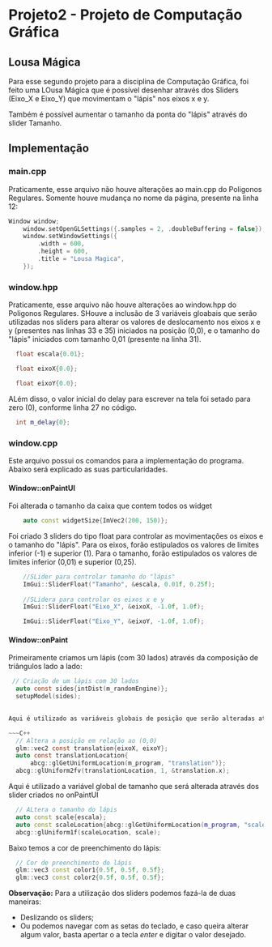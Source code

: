 # Projeto2 - Projeto de Computação Gráfica
## Lousa Mágica

Para esse segundo projeto para a disciplina de Computação Gráfica, foi feito uma LOusa Mágica que é possível desenhar através dos Sliders (Eixo_X e Eixo_Y) que movimentam o "lápis" nos eixos x e y.

Também é possível aumentar o tamanho da ponta do "lápis" através do slider Tamanho.

## Implementação

### main.cpp

Praticamente, esse arquivo não houve alterações ao main.cpp do Poligonos Regulares. Somente houve mudança no nome da página, presente na linha 12:

~~~C++
Window window;
    window.setOpenGLSettings({.samples = 2, .doubleBuffering = false});
    window.setWindowSettings({
        .width = 600,
        .height = 600,
        .title = "Lousa Magica",
    });
~~~

### window.hpp

Praticamente, esse arquivo não houve alterações ao window.hpp do Poligonos Regulares. SHouve a inclusão de 3 variáveis gloabais que serão utilizadas nos sliders para alterar os valores de deslocamento nos eixos x e y (presentes nas linhas 33 e 35) iniciados na posição (0,0), e o tamanho do "lápis" iniciados com tamanho 0,01 (presente na linha 31).

~~~C++
  float escala{0.01};

  float eixoX{0.0};

  float eixoY{0.0};
~~~

ALém disso, o valor inicial do delay para escrever na tela foi setado para zero (0), conforme linha 27 no código.

~~~C++
  int m_delay{0};
~~~


### window.cpp

Este arquivo possui os comandos para a implementação do programa. Abaixo será explicado as suas particularidades.

####  Window::onPaintUI

Foi alterada o tamanho da caixa que contem todos os widget

~~~C++
    auto const widgetSize{ImVec2(200, 150)};
~~~

Foi criado 3 sliders do tipo float para controlar as movimentações os eixos e o tamanho do "lápis".
Para os eixos, forão estipulados os valores de limites inferior (-1) e superior (1).
Para o tamanho, forão estipulados os valores de limites inferior (0,01) e superior (0,25).
~~~C++
    //SLider para controlar tamanho do "lápis"
    ImGui::SliderFloat("Tamanho", &escala, 0.01f, 0.25f);
    
    //SLidera para controlar os eixos x e y
    ImGui::SliderFloat("Eixo_X", &eixoX, -1.0f, 1.0f);

    ImGui::SliderFloat("Eixo_Y", &eixoY, -1.0f, 1.0f);
~~~

#### Window::onPaint

Primeiramente criamos um lápis (com 30 lados) através da composição de triângulos lado a lado:

~~~C
 // Criação de um lápis com 30 lados
  auto const sides{intDist(m_randomEngine)};
  setupModel(sides);
 

Aqui é utilizado as variáveis globais de posição que serão alteradas através dos sliders criados no onPaintUI.

~~~C++
  // Altera a posição em relação ao (0,0)
  glm::vec2 const translation{eixoX, eixoY};
  auto const translationLocation{
      abcg::glGetUniformLocation(m_program, "translation")};
  abcg::glUniform2fv(translationLocation, 1, &translation.x);
~~~

Aqui é utilizado a variável global de tamanho que será alterada através dos slider criados no onPaintUI
~~~C++
  // ALtera o tamanho do lápis
  auto const scale{escala};
  auto const scaleLocation{abcg::glGetUniformLocation(m_program, "scale")};
  abcg::glUniform1f(scaleLocation, scale);
~~~

Baixo temos a cor de preenchimento do lápis:

~~~C++
  // Cor de preenchimento do lápis
  glm::vec3 const color1{0.5f, 0.5f, 0.5f};
  glm::vec3 const color2{0.5f, 0.5f, 0.5f};
 ~~~
 
**Observação:** Para a utilização dos sliders podemos fazá-la de duas maneiras: 
* Deslizando os sliders;
* Ou podemos navegar com as setas do teclado, e caso queira alterar algum valor, basta apertar o a tecla _enter_ e digitar o valor desejado.
